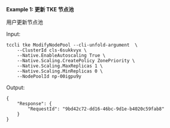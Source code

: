 **Example 1: 更新 TKE 节点池**

用户更新节点池

Input: 

```
tccli tke ModifyNodePool --cli-unfold-argument  \
    --ClusterId cls-6sukkvyx \
    --Native.EnableAutoscaling True \
    --Native.Scaling.CreatePolicy ZonePriority \
    --Native.Scaling.MaxReplicas 1 \
    --Native.Scaling.MinReplicas 0 \
    --NodePoolId np-00igpu9y
```

Output: 
```
{
    "Response": {
        "RequestId": "9bd42c72-dd16-46bc-9d1e-b4020c59fab8"
    }
}
```

